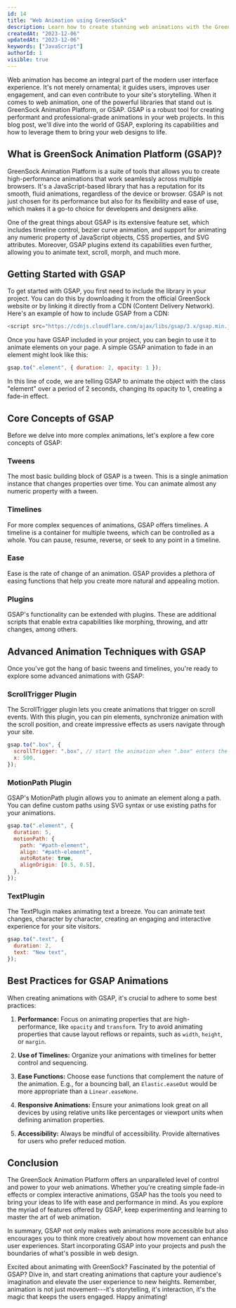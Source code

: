 ```yaml
---
id: 14
title: "Web Animation using GreenSock"
description: Learn how to create stunning web animations with the GreenSock Animation Platform (GSAP). This blog post guides you through the basics and advanced techniques of using GSAP in your web projects.
createdAt: "2023-12-06"
updatedAt: "2023-12-06"
keywords: ["JavaScript"]
authorId: 1
visible: true
---
```


Web animation has become an integral part of the modern user interface experience. It's not merely ornamental; it guides users, improves user engagement, and can even contribute to your site's storytelling. When it comes to web animation, one of the powerful libraries that stand out is GreenSock Animation Platform, or GSAP. GSAP is a robust tool for creating performant and professional-grade animations in your web projects. In this blog post, we'll dive into the world of GSAP, exploring its capabilities and how to leverage them to bring your web designs to life.

## What is GreenSock Animation Platform (GSAP)?

GreenSock Animation Platform is a suite of tools that allows you to create high-performance animations that work seamlessly across multiple browsers. It's a JavaScript-based library that has a reputation for its smooth, fluid animations, regardless of the device or browser. GSAP is not just chosen for its performance but also for its flexibility and ease of use, which makes it a go-to choice for developers and designers alike.

One of the great things about GSAP is its extensive feature set, which includes timeline control, bezier curve animation, and support for animating any numeric property of JavaScript objects, CSS properties, and SVG attributes. Moreover, GSAP plugins extend its capabilities even further, allowing you to animate text, scroll, morph, and much more.

## Getting Started with GSAP

To get started with GSAP, you first need to include the library in your project. You can do this by downloading it from the official GreenSock website or by linking it directly from a CDN (Content Delivery Network). Here's an example of how to include GSAP from a CDN:

```js
<script src="https://cdnjs.cloudflare.com/ajax/libs/gsap/3.x/gsap.min.js"></script>
```

Once you have GSAP included in your project, you can begin to use it to animate elements on your page. A simple GSAP animation to fade in an element might look like this:

```js
gsap.to(".element", { duration: 2, opacity: 1 });
```

In this line of code, we are telling GSAP to animate the object with the class "element" over a period of 2 seconds, changing its opacity to 1, creating a fade-in effect.

## Core Concepts of GSAP

Before we delve into more complex animations, let's explore a few core concepts of GSAP:

### Tweens

The most basic building block of GSAP is a tween. This is a single animation instance that changes properties over time. You can animate almost any numeric property with a tween.

### Timelines

For more complex sequences of animations, GSAP offers timelines. A timeline is a container for multiple tweens, which can be controlled as a whole. You can pause, resume, reverse, or seek to any point in a timeline.

### Ease

Ease is the rate of change of an animation. GSAP provides a plethora of easing functions that help you create more natural and appealing motion.

### Plugins

GSAP's functionality can be extended with plugins. These are additional scripts that enable extra capabilities like morphing, throwing, and attr changes, among others.

## Advanced Animation Techniques with GSAP

Once you've got the hang of basic tweens and timelines, you're ready to explore some advanced animations with GSAP:

### ScrollTrigger Plugin

The ScrollTrigger plugin lets you create animations that trigger on scroll events. With this plugin, you can pin elements, synchronize animation with the scroll position, and create impressive effects as users navigate through your site.

```js
gsap.to(".box", {
  scrollTrigger: ".box", // start the animation when ".box" enters the viewport (once)
  x: 500,
});
```

### MotionPath Plugin

GSAP's MotionPath plugin allows you to animate an element along a path. You can define custom paths using SVG syntax or use existing paths for your animations.

```js
gsap.to(".element", {
  duration: 5,
  motionPath: {
    path: "#path-element",
    align: "#path-element",
    autoRotate: true,
    alignOrigin: [0.5, 0.5],
  },
});
```

### TextPlugin

The TextPlugin makes animating text a breeze. You can animate text changes, character by character, creating an engaging and interactive experience for your site visitors.

```js
gsap.to(".text", {
  duration: 2,
  text: "New text",
});
```

## Best Practices for GSAP Animations

When creating animations with GSAP, it's crucial to adhere to some best practices:

1.  **Performance:** Focus on animating properties that are high-performance, like `opacity` and `transform`. Try to avoid animating properties that cause layout reflows or repaints, such as `width`, `height`, or `margin`.

2.  **Use of Timelines:** Organize your animations with timelines for better control and sequencing.

3.  **Ease Functions:** Choose ease functions that complement the nature of the animation. E.g., for a bouncing ball, an `Elastic.easeOut` would be more appropriate than a `Linear.easeNone`.

4.  **Responsive Animations:** Ensure your animations look great on all devices by using relative units like percentages or viewport units when defining animation properties.

5.  **Accessibility:** Always be mindful of accessibility. Provide alternatives for users who prefer reduced motion.

## Conclusion

The GreenSock Animation Platform offers an unparalleled level of control and power to your web animations. Whether you're creating simple fade-in effects or complex interactive animations, GSAP has the tools you need to bring your ideas to life with ease and performance in mind. As you explore the myriad of features offered by GSAP, keep experimenting and learning to master the art of web animation.

In summary, GSAP not only makes web animations more accessible but also encourages you to think more creatively about how movement can enhance user experiences. Start incorporating GSAP into your projects and push the boundaries of what's possible in web design.

Excited about animating with GreenSock? Fascinated by the potential of GSAP? Dive in, and start creating animations that capture your audience's imagination and elevate the user experience to new heights. Remember, animation is not just movement---it's storytelling, it's interaction, it's the magic that keeps the users engaged. Happy animating!
